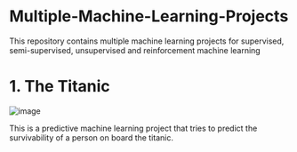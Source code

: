 # Multiple-Machine-Learning-Projects
This repository contains multiple machine learning projects for supervised, semi-supervised, unsupervised and reinforcement machine learning 


# 1. The Titanic

![image](https://user-images.githubusercontent.com/68260816/192472368-f86f6624-c721-4fe5-a11c-a1fc1a3c080a.png)


This is a predictive machine learning project that tries to predict the survivability of a person on board the titanic.
